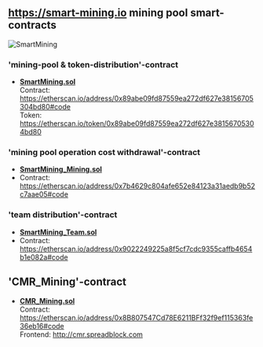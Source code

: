 ## https://smart-mining.io mining pool smart-contracts
![SmartMining](https://avatars0.githubusercontent.com/u/41874219?s=100&u=c756c7bde56bf6d6e6d6b6d15b75049b4fed68c8) 

### 'mining-pool & token-distribution'-contract
 - **[SmartMining.sol](SmartMining.sol)** \
   Contract: https://etherscan.io/address/0x89abe09fd87559ea272df627e38156705304bd80#code \
   Token: https://etherscan.io/token/0x89abe09fd87559ea272df627e38156705304bd80
 
### 'mining pool operation cost withdrawal'-contract
 - **[SmartMining_Mining.sol](SmartMining_Mining.sol)**
 - Contract: https://etherscan.io/address/0x7b4629c804afe652e84123a31aedb9b52c7aae05#code
 
### 'team distribution'-contract
 - **[SmartMining_Team.sol](SmartMining_Team.sol)**
 - Contract: https://etherscan.io/address/0x9022249225a8f5cf7cdc9355caffb4654b1e082a#code


## 'CMR_Mining'-contract
 - **[CMR_Mining.sol](CMR_Mining.sol)** \
   Contract: https://etherscan.io/address/0x8B807547Cd78E6211BFf32f9ef115363fe36eb16#code \
   Frontend: http://cmr.spreadblock.com
 
